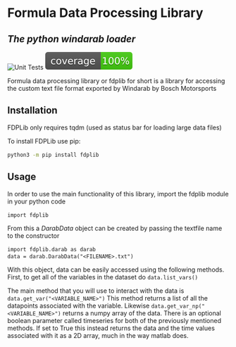 # Formula Data Processing Library
## _The python windarab loader_

![Unit Tests](https://github.com/illini-motorsports/fdplib/actions/workflows/unit_tests.yml/badge.svg)
![Coverage Report](https://github.com/illini-motorsports/fdplib/blob/main/coverage.svg)

Formula data processing library or fdplib for short is a library for accessing the custom text file format exported by Windarab by Bosch Motorsports

## Installation

FDPLib only requires tqdm (used as status bar for loading large data files)

To install FDPLib use pip:

```sh
python3 -m pip install fdplib
```

## Usage

In order to use the main functionality of this library, import the fdplib module in your python code
```
import fdplib
```
From this a *DarabData* object can be created by passing the textfile name to the constructor
```
import fdplib.darab as darab
data = darab.DarabData("<FILENAME>.txt")
```
With this object, data can be easily accessed using the following methods. First, to get all of the variables in the dataset do ```data.list_vars()```

The main method that you will use to interact with the data is ```data.get_var("<VARIABLE_NAME>")```
This method returns a list of all the datapoints associated with the variable. Likewise ```data.get_var_np("<VARIABLE_NAME>")``` returns a numpy array of the data.
There is an optional boolean parameter called timeseries for both of the previously mentioned methods. If set to True this instead returns the data and the time values associated with it as a 2D array, much in the way matlab does.
